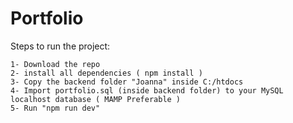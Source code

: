 # Portfolio

Steps to run the project:
```
1- Download the repo
2- install all dependencies ( npm install )
3- Copy the backend folder "Joanna" inside C:/htdocs
4- Import portfolio.sql (inside backend folder) to your MySQL localhost database ( MAMP Preferable )
5- Run "npm run dev"
```

